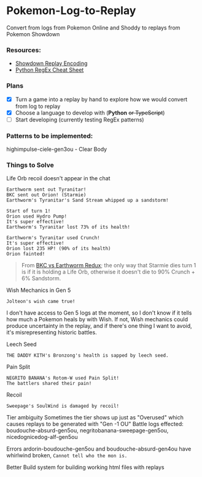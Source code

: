 # Pokemon-Log-to-Replay
Convert from logs from Pokemon Online and Shoddy to replays from Pokemon Showdown

### Resources:
- [Showdown Replay Encoding](https://github.com/smogon/pokemon-showdown/blob/master/sim/SIM-PROTOCOL.md)
- [Python RegEx Cheat Sheet](https://www.geeksforgeeks.org/python-regex-cheat-sheet/)

### Plans
- [x] Turn a game into a replay by hand to explore how we would convert from log to replay
- [x] Choose a language to develop with (**Python** ~~or TypeScript~~)
- [ ] Start developing (currently testing RegEx patterns)

### Patterns to be implemented:

highimpulse-ciele-gen3ou - Clear Body<br>


### Things to Solve

Life Orb recoil doesn't appear in the chat
```
Earthworm sent out Tyranitar!
BKC sent out Orion! (Starmie)
Earthworm's Tyranitar's Sand Stream whipped up a sandstorm!

Start of turn 1!
Orion used Hydro Pump!
It's super effective!
Earthworm's Tyranitar lost 73% of its health!

Earthworm's Tyranitar used Crunch!
It's super effective!
Orion lost 235 HP! (90% of its health)
Orion fainted!
```
> From [BKC vs Earthworm Redux](https://www.smogon.com/forums/threads/past-gen-battle-logs.3483431); the only way that Starmie dies turn 1 is if it is holding a Life Orb, otherwise it doesn't die to 90% Crunch + 6% Sandstorm.

Wish Mechanics in Gen 5
```
Jolteon's wish came true!
```
I don't have access to Gen 5 logs at the moment, so I don't know if it tells how much a Pokemon heals by with Wish. If not, Wish mechanics could produce uncertainty in the replay, and if there's one thing I want to avoid, it's misrepresenting historic battles.

Leech Seed
```
THE DADDY KITH's Bronzong's health is sapped by leech seed.
```
Pain Split
```
NEGRITO BANANA's Rotom-W used Pain Split!
The battlers shared their pain!
```

Recoil
```
Sweepage's SoulWind is damaged by recoil!
```

Tier ambiguity
Sometimes the tier shows up just as "Overused" which causes replays to be generated with "Gen -1 OU"
Battle logs effected: boudouche-absurd-gen5ou, negritobanana-sweepage-gen5ou, nicedognicedog-alf-gen5ou

Errors
ardorin-boudouche-gen5ou and boudouche-absurd-gen4ou have whirlwind broken, `Cannot tell who the mon is.`

Better Build system for building working html files with replays
